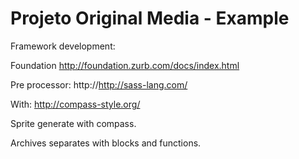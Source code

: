# Projeto Original Media - Example 

Framework development:

Foundation
http://foundation.zurb.com/docs/index.html

Pre processor:
http://http://sass-lang.com/

With:
http://compass-style.org/

Sprite generate with compass.


Archives separates with blocks and functions.
